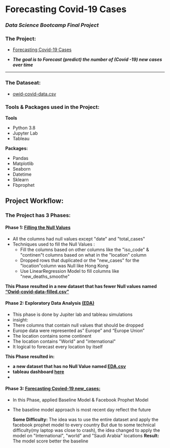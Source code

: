 # Forecasting Covid-19 Cases
### _Data Science Bootcamp Final Project_ 

### The Project:
 - [Forecasting Covid-19 Cases](https://github.com/mesha4545a/Final_Project_-DS-/blob/main/ML_Final/ML_Final.md)
 
 - **_The goal is to Forecast (predict) the number of (Covid -19) new cases over time_**
 ___

### The Dataseat:
- [owid-covid-data.csv](https://www.kaggle.com/tunguz/data-on-covid19-coronavirus?utm_medium=social&utm_campaign=kaggle-dataset-share&utm_source=twitter)

  
### Tools & Packages used in the Project:
**Tools** 

 - Python 3.8
 - Jupyter Lab
 - Tableau
 
**Packages:**

 - Pandas 
 - Matplotlib
 - Seaborn
 - Datetime
 - Sklearn
 - Fbprophet

## Project Workflow:
### The Project has 3 Phases:
#### Phase 1: [Filling the Null Values](https://github.com/mesha4545a/Final_Project_-DS-/blob/main/Null_Fill/Null_Fill.ipynb)  
- All the columns had null values except "date" and "total_cases" 
- Techniques used to fill the Null Values :
  - Fill the columns based on other columns like the "iso_code" & "continen"t columns  based on what in the "location" column
  - Dropped rows that duplicated or the "new_cases" for the "location"column was Null like Hong Kong
  - Use LinearRegression Model to fill columns like "new_deaths_smoothe"
  
**This Phase resulted in a new dataset that has fewer Null values named [“Owid-covid-data-filled.csv”](https://github.com/mesha4545a/Final_Project_-DS-/blob/main/data/Owid-covid-data-filled.csv)**


#### Phase 2: Exploratory Data Analysis [(EDA)](https://github.com/mesha4545a/Final_Project_-DS-/blob/main/EDA/EDA.md)
- This phase is done by Jupiter lab and tableau simulations
- insight:
 -  There columns that contain null values that should  be dropped 
 -  Europe data were represented as” Europe” and “Europe Union”
 - The location contains some continent
 - The location contains "World"  and "international" 
 -  It logical to forecast every location by itself 

  
**This Phase resulted in:**
- **a new dataset that has no Null Value named [EDA.csv](https://github.com/mesha4545a/Final_Project_-DS-/blob/main/data/EDA.csv)**
- **tableau dashboard [here](https://dub01.online.tableau.com/#/site/mesha4544/views/EDA/Dashboard1)**
- 

#### Phase 3: [Forecasting Covied-19 new_cases:](https://github.com/mesha4545a/Final_Project_-DS-/tree/main/ML_Final)
- In this Phase, applied  Baseline Model & Facebook Prophet Model
- The  baseline model approach is most recent day reflect the future 

  **Some Difficulty:**
The idea was to use the entire dataset and apply the facebook prophet model to every country 
But due to some technical difficulty(my laptop was close to crash), the idea changed to  apply the model on 
"International", "world" and "Saudi Arabia" locations
**Result:**
The model  score better the baseline 


 
    




